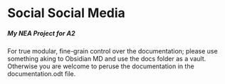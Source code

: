 # Social Social Media
##### My NEA Project for A2

For true modular, fine-grain control over the documentation; please use something aking to Obsidian MD and use the docs folder as a vault. Otherwise you are welcome to peruse the documentation in the documentation.odt file.
